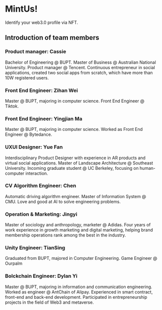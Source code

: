 # MintUs!

Identify your web3.0 profile via NFT.

## Introduction of team members

### Product manager: Cassie
Bachelor of Engineering @ BUPT. 
Master of Business @ Australian National University. 
Product manager @ Tencent. 
Continuous entrepreneur in social applications, created two social apps from scratch, which have more than 10W registered users.

### Front End Engineer: Zihan Wei
Master @ BUPT, majoring in computer science.
Front End Engineer @ Tiktok. 

### Front End Engineer: Yingjian Ma
Master @ BUPT, majoring in computer science.
Worked as Front End Engineer @ Bytedance. 

### UXUI Designer: Yue Fan
Interdisciplinary Product Designer with experience in AR products and virtual social applications. 
Master of Landscape Architecture @ Southeast University.
Incoming graduate student @ UC Berkeley, focusing on human-computer interaction.

### CV Algorithm Engineer: Chen 
Automatic driving algorithm engineer. 
Master of Information System @ CMU.
Love and good at AI to solve engineering problems.

### Operation & Marketing: Jingyi
Master of sociology and anthropology, marketer @ Adidas. 
Four years of work experience in growth marketing and digital marketing, helping brand membership operations rank among the best in the industry.

### Unity Engineer: TianSing
Graduated from BUPT, majored in Computer Engineering. 
Game Engineer @ Ourpalm

### Bolckchain Engineer: Dylan Yi
Master @ BUPT, majoring in information and communication engineering.
Worked as engineer @ AntChain of Alipay. 
Experienced in smart contract, front-end and back-end development.
Participated in entrepreneurship projects in the field of Web3 and metaverse.
